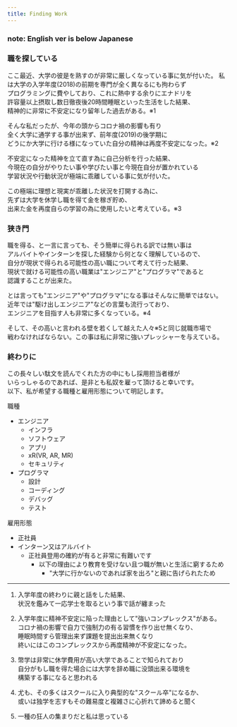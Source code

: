 ```yaml
---
title: Finding Work
---
```

### **note: English ver is below Japanese**

### 職を探している
ここ最近、大学の彼是を熟すのが非常に厳しくなっている事に気が付いた。
私は大学の入学年度(2018)の前期を専門が全く異なるにも拘わらず  
プログラミングに費やしており、これに熱中する余りにエナドリを  
許容量以上摂取し数日徹夜後20時間睡眠といった生活をした結果、  
精神的に非常に不安定になり留年した過去がある。※1  
  
そんな私だったが、今年の頭からコロナ禍の影響も有り  
全く大学に通学する事が出来ず、前年度(2019)の後学期に  
どうにか大学に行ける様になっていた自分の精神は再度不安定になった。※2  
  
不安定になった精神を立て直す為に自己分析を行った結果、  
今現在の自分がやりたい事や学びたい事と今現在自分が置かれている  
学習状況や行動状況が極端に乖離している事に気が付いた。  
  
この極端に理想と現実が乖離した状況を打開する為に、  
先ずは大学を休学し職を得て金を稼ぎ貯め、  
出来た金を再度自らの学習の為に使用したいと考えている。※3  
  
### 狭き門
職を得る、と一言に言っても、そう簡単に得られる訳では無い事は  
アルバイトやインターンを探した経験から何となく理解しているので、  
自分が現状で得られる可能性の高い職について考えて行った結果、  
現状で就ける可能性の高い職業は"エンジニア"と"プログラマ"であると  
認識することが出来た。
  
とは言っても"エンジニア"や"プログラマ"になる事はそんなに簡単ではない。  
近年では"駆け出しエンジニア"などの言葉も流行っており、  
エンジニアを目指す人も非常に多くなっている。※4
  
そして、その高いと言われる壁を若くして越えた人々※5と同じ就職市場で  
戦わなければならない。この事は私に非常に強いプレッシャーを与えている。

### 終わりに
この長々しい駄文を読んでくれた方の中にもし採用担当者様が  
いらっしゃるのであれば、是非とも私奴を雇って頂けると幸いです。  
以下、私が希望する職種と雇用形態について明記します。
  
職種
- エンジニア
    - インフラ
    - ソフトウェア
    - アプリ
    - xR(VR, AR, MR)
    - セキュリティ
- プログラマ
    - 設計
    - コーディング
    - デバッグ
    - テスト

雇用形態
- 正社員
- インターン又はアルバイト
    - 正社員登用の確約が有ると非常に有難いです
        - 以下の理由により教育を受けない且つ職が無いと生活に窮するため
            - "大学に行かないのであれば家を出ろ"と親に告げられたため

---
1. 入学年度の終わりに親と話をした結果、  
   状況を鑑みて一応学士を取るという事で話が纏まった

2. 入学年度に精神不安定に陥った理由として"強いコンプレックス"がある。  
   コロナ禍の影響で自力で強制力の有る習慣を作り出せ無くなり、  
   睡眠時間すら管理出来ず課題を提出出来無くなり  
   終いにはこのコンプレックスから再度精神が不安定になった。

3. 幣学は非常に休学費用が高い大学であることで知られており  
   自分がもし職を得た場合には大学を辞め職に没頭出来る環境を  
   構築する事になると思われる

4. 尤も、その多くはスクールに入り典型的な"スクール卒"になるか、  
   或いは独学を志すもその難易度と複雑さに心折れて諦めると聞く

5. 一種の狂人の集まりだと私は思っている